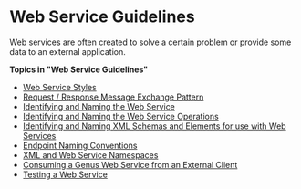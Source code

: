 # Web Service Guidelines

Web services are often created to solve a certain problem or provide some data to an external application.

**Topics in "Web Service Guidelines"**
* [Web Service Styles](web-service-guidelines/web-service-styles.md)
* [Request / Response Message Exchange Pattern](web-service-guidelines/request--response-message-exchange-pattern.md)
* [Identifying and Naming the Web Service](web-service-guidelines/identifying-and-naming-the-web-service.md)
* [Identifying and Naming the Web Service Operations](web-service-guidelines/identifying-and-naming-the-web-service-operations.md)
* [Identifying and Naming XML Schemas and Elements for use with Web Services](web-service-guidelines/identifying-and-naming-xml-schemas-and-elements-for-use-with-web-services.md)
* [Endpoint Naming Conventions](web-service-guidelines/endpoint-naming-conventions.md)
* [XML and Web Service Namespaces](web-service-guidelines/xml-and-web-service-namespaces.md)
* [Consuming a Genus Web Service from an External Client](web-service-guidelines/consuming-a-genus-web-service-from-an-external-client.md)
* [Testing a Web Service](web-service-guidelines/testing-a-web-service.md)